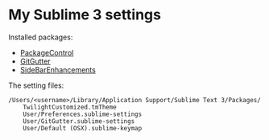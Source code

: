 # My Sublime 3 settings


Installed packages:

* [PackageControl](https://sublime.wbond.net/installation) 
* [GitGutter](https://github.com/jisaacks/GitGutter)
* [SideBarEnhancements](https://packagecontrol.io/packages/SideBarEnhancements)

The setting files:
```
/Users/<username>/Library/Application Support/Sublime Text 3/Packages/
    TwilightCustomized.tmTheme
    User/Preferences.sublime-settings
    User/GitGutter.sublime-settings
    User/Default (OSX).sublime-keymap 
```

